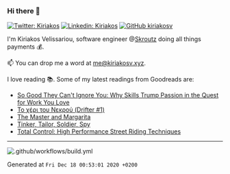 ### Hi there 👋

[![Twitter: Kiriakos](https://img.shields.io/twitter/follow/k_velissariou?style=social)](https://twitter.com/k_velissariou)
[![Linkedin: Kiriakos](https://img.shields.io/badge/-kiriakos-blue?style=flat&logo=Linkedin&logoColor=white&link=https://www.linkedin.com/in/kiriakosv/)](https://www.linkedin.com/in/kiriakosv/)
[![GitHub kiriakosv](https://img.shields.io/github/followers/kiriakosv?label=follow&style=social)](https://github.com/kiriakosv)

I'm Kiriakos Velissariou, software engineer @[Skroutz](https://www.skroutz.gr) doing all things payments 💰.

📫 You can drop me a word at [me@kiriakosv.xyz](mailto:me@kiriakosv.xyz).

I love reading 📚. Some of my latest readings from Goodreads are:
* [So Good They Can't Ignore You: Why Skills Trump Passion in the Quest for Work You Love](https://www.goodreads.com/book/show/13525945-so-good-they-can-t-ignore-you)
* [Το χέρι του Νεκρού (Drifter #1)](https://www.goodreads.com/book/show/53412027)
* [The Master and Margarita](https://www.goodreads.com/book/show/29777060-the-master-and-margarita)
* [Tinker, Tailor, Soldier, Spy](https://www.goodreads.com/book/show/10073506-tinker-tailor-soldier-spy)
* [Total Control: High Performance Street Riding Techniques](https://www.goodreads.com/book/show/24055503-total-control)

---

![.github/workflows/build.yml](https://github.com/kiriakosv/kiriakosv/workflows/.github/workflows/build.yml/badge.svg)

Generated at `Fri Dec 18 00:53:01 2020 +0200`

